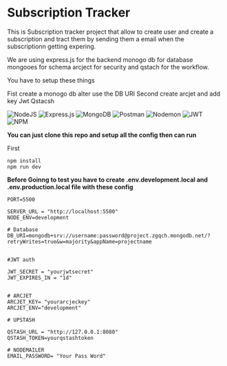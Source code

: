 # Subscription Tracker

This is Subscription tracker project that allow to create user and create a subscription and tract them by sending them a email when the subscriptionn getting expering.

We are using express.js for the backend monogo db for database mongooes for schema arcject for security and qstach for the workflow.

You have to setup these things

Fist create a monogo db alter use the DB URI
Second create arcjet and add key
Jwt
Qstacsh

![NodeJS](https://img.shields.io/badge/node.js-6DA55F?style=for-the-badge&logo=node.js&logoColor=white)
![Express.js](https://img.shields.io/badge/express.js-%23404d59.svg?style=for-the-badge&logo=express&logoColor=%2361DAFB)
![MongoDB](https://img.shields.io/badge/MongoDB-%234ea94b.svg?style=for-the-badge&logo=mongodb&logoColor=white)
![Postman](https://img.shields.io/badge/Postman-FF6C37?style=for-the-badge&logo=postman&logoColor=white)
![Nodemon](https://img.shields.io/badge/NODEMON-%23323330.svg?style=for-the-badge&logo=nodemon&logoColor=%BBDEAD)
![JWT](https://img.shields.io/badge/JWT-black?style=for-the-badge&logo=JSON%20web%20tokens) ![NPM](https://img.shields.io/badge/NPM-%23CB3837.svg?style=for-the-badge&logo=npm&logoColor=white)

**You can just clone this repo and setup all the config then can run**

First 

```
npm install
npm run dev
```

**Before Goinng to test you have to create .env.development.local and .env.production.local file with these config**

```#Server
PORT=5500

SERVER_URL = "http://localhost:5500"
NODE_ENV=development

# Database
DB_URI=mongodb+srv://username:password@project.zgqch.mongodb.net/?retryWrites=true&w=majority&appName=projectname


#JWT auth 

JWT_SECRET = "yourjwtsecret"
JWT_EXPIRES_IN = "1d"


# ARCJET
ARCJET_KEY= "yourarcjeckey"
ARCJET_ENV="development"

# UPSTASH

QSTASH_URL = "http://127.0.0.1:8080"
QSTASH_TOKEN=yourqstashtoken

# NODEMAILER
EMAIL_PASSWORD= "Your Pass Word"
```